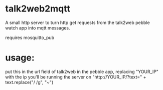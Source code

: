 # talk2web2mqtt
A small http server to turn http get requests from the talk2web pebble watch app into mqtt messages.

requires mosquitto_pub

# usage:
  put this in the url field of talk2web in the pebble app, replacing "YOUR_IP" with the ip you'll be running the server on
    "http://YOUR_IP/?text=" + text.replace("/ /g", "~")
